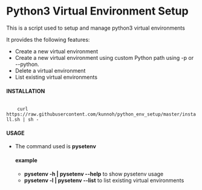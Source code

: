 # Python3 Virtual Environment Setup

<p>
    This is a script used to setup and manage python3 virtual environments
</p>
<p>
    It provides the following features:
</p>
<ul>
    <li>Create a new virtual environment</li>
    <li>
        Create a new virtual environment using custom Python path using -p or --python.
    </li>
    <li>Delete a virtual environment</li>
    <li>List existing virtual environments</li>
</ul>
<h4>INSTALLATION</h4>

<code>
    curl https://raw.githubusercontent.com/kunnoh/python_env_setup/master/install.sh | sh -
</code>

<h4>USAGE</h4>
<ul>
    <li>The command used is <strong>pysetenv</strong></li>
    <h4>example</h4>
    <ul>
        <li><strong>pysetenv -h | pysetenv --help</strong> to show pysetenv usage</li>
        <li><strong>pysetenv -l | pysetenv --list</strong> to list existing virtual environments</li>
    </ul>
</ul>
